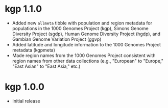 # kgp 1.1.0

- Added new `allmeta` tibble with population and region metadata for populations in the 1000 Genomes Project (kgp), Simons Genome Diversity Project (sgdp), Human Genome Diversity Project (hgdp), and Gambian Genome Variation Project (ggvp)
- Added latitude and longitude information to the 1000 Genomes Project metadata (kgpmeta)
- Made region names from the 1000 Genomes Project consistent with region names from other data collections (e.g., "European" to "Europe," "East Asian" to "East Asia," etc.)

# kgp 1.0.0

- Initial release

